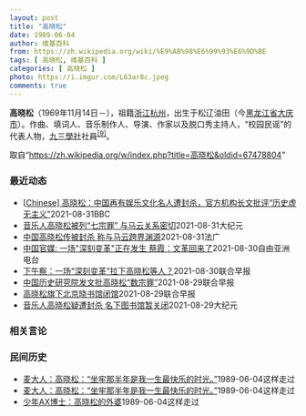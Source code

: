 ```yaml
---
layout: post
title: "高晓松"
date: 1989-06-04
author: 维基百科
from: https://zh.wikipedia.org/wiki/%E9%AB%98%E6%99%93%E6%9D%BE
tags: [ 高晓松, 维基百科 ]
categories: [ 高晓松 ]
photo: https://i.imgur.com/L63ar8c.jpeg
comments: true
---
```

<div class="mw-parser-output">

<p><b>高晓松</b>（1969年11月14日<span class="useeditintro" title="Template:BLP editintro">－</span>），祖籍<a href="/wiki/%E6%B5%99%E6%B1%9F" class="mw-redirect" title="浙江">浙江</a><a href="/wiki/%E6%9D%AD%E5%B7%9E" class="mw-redirect" title="杭州">杭州</a>，出生于松辽油田（今<a href="/wiki/%E9%BB%91%E9%BE%99%E6%B1%9F%E7%9C%81" title="黑龙江省">黑龙江省</a><a href="/wiki/%E5%A4%A7%E5%BA%86%E5%B8%82" title="大庆市">大庆市</a>）。作曲、填词人、音乐制作人、导演、作家以及脱口秀主持人，“校园民谣”的代表人物，<a href="/wiki/%E4%B9%9D%E4%B8%89%E5%AD%B8%E7%A4%BE" class="mw-redirect" title="九三學社">九三學社</a>社員<sup id="cite_ref-九三学社_9-0" class="reference"><a href="#cite_note-九三学社-9">[9]</a></sup>。
</p>
</div><noscript><img src="//zh.wikipedia.org/wiki/Special:CentralAutoLogin/start?type=1x1" alt="" title="" width="1" height="1" style="border: none; position: absolute;"></noscript>
<div class="printfooter">取自“<a dir="ltr" href="https://zh.wikipedia.org/w/index.php?title=高晓松&amp;oldid=67478804">https://zh.wikipedia.org/w/index.php?title=高晓松&amp;oldid=67478804</a>”</div><div id="recent-news"><h3>最近动态</h3><ul><li><a href="https://nodebe4.github.io/waimei/2021-08-31/Chinese-%E9%AB%98%E6%99%93%E6%9D%BE-%E4%B8%AD%E5%9B%BD%E5%86%8D%E6%9C%89%E5%A8%B1%E4%B9%90%E6%96%87%E5%8C%96%E5%90%8D%E4%BA%BA%E9%81%AD%E5%B0%81%E6%9D%80-%E5%AE%98%E6%96%B9%E6%9C%BA%E6%9E%84%E9%95%BF%E6%96%87%E6%89%B9%E8%AF%84-%E5%8E%86%E5%8F%B2%E8%99%9A%E6%97%A0%E4%B8%BB%E4%B9%89" title="[Chinese] 高晓松：中国再有娱乐文化名人遭封杀，官方机构长文批评“历史虚无主义”—— 高晓松：中国再有娱乐文化名人遭封杀，官方机构长文批评“历史虚无主义” 3 小时前 图像来源，CNS ...">[Chinese] 高晓松：中国再有娱乐文化名人遭封杀，官方机构长文批评“历史虚无主义”</a><time>2021-08-31</time><a class="tag">BBC</a></li>
<li><a href="https://nodebe4.github.io/waimei/2021-08-31/%E9%9F%B3%E4%B9%90%E4%BA%BA%E9%AB%98%E6%99%93%E6%9D%BE%E8%A2%AB%E5%88%97-%E4%B8%83%E5%AE%97%E7%BD%AA-%E4%B8%8E%E9%A9%AC%E4%BA%91%E5%85%B3%E7%B3%BB%E5%AF%86%E5%88%87" title="音乐人高晓松被列“七宗罪” 与马云关系密切—— 【大纪元2021年08月31日讯】（大纪元记者方晓报导）中共出重拳围剿大陆娱乐圈。除赵薇被全面封杀之外，大陆知名导演、音乐制作人高晓松亦遭封杀，他...">音乐人高晓松被列“七宗罪” 与马云关系密切</a><time>2021-08-31</time><a class="tag">大纪元</a></li>
<li><a href="https://nodebe4.github.io/waimei/2021-08-31/%E4%B8%AD%E5%9B%BD%E9%AB%98%E6%99%93%E6%9D%BE%E4%BC%A0%E8%A2%AB%E5%B0%81%E6%9D%80-%E7%A7%B0%E4%B8%8E%E9%A9%AC%E4%BA%91%E8%B7%A8%E7%95%8C%E6%B8%8A%E6%BA%90" title="中国高晓松传被封杀 称与马云跨界渊源—— 31/08/2021 - 11:20 中国跨界名人高晓松近日遭各大平台封杀，作品被下架。据中央社今天引述新闻报道称，高晓松是知名导演、音乐制作人。据搜狐...">中国高晓松传被封杀 称与马云跨界渊源</a><time>2021-08-31</time><a class="tag">法广</a></li>
<li><a href="https://nodebe4.github.io/waimei/2021-08-30/%E4%B8%AD%E5%9B%BD%E5%AE%98%E5%AA%92-%E4%B8%80%E5%9C%BA-%E6%B7%B1%E5%88%BB%E5%8F%98%E9%9D%A9-%E6%AD%A3%E5%9C%A8%E5%8F%91%E7%94%9F-%E8%94%A1%E9%9C%9E-%E6%96%87%E9%9D%A9%E5%9B%9E%E6%9D%A5%E4%BA%86" title="中国官媒: 一场”深刻变革”正在发生 蔡霞：文革回来了—— 最近一段时间，中国政府马不停蹄地整治高科技企业和娱乐圈，马云、蚂蚁、阿里、滴滴日子都不好过，接下来是赵薇、高晓松、郑爽被封杀和“饭圈”...">中国官媒: 一场"深刻变革"正在发生   蔡霞：文革回来了</a><time>2021-08-30</time><a class="tag">自由亚洲电台</a></li>
<li><a href="https://nodebe4.github.io/waimei/2021-08-30/%E4%B8%8B%E5%8D%88%E5%AF%9F-%E4%B8%80%E5%9C%BA-%E6%B7%B1%E5%88%BB%E5%8F%98%E9%9D%A9-%E6%8B%89%E4%B8%8B%E9%AB%98%E6%99%93%E6%9D%BE%E7%AD%89%E4%BA%BA" title="下午察：一场“深刻变革”拉下高晓松等人？—— 中国跨界“大V”高晓松。（互联网） 中国网民最近都在问：高晓松、赵薇怎么了？ “小燕子”赵薇上周突遭中国全网封杀，行踪扑朔迷离，跨界“大V”高晓松的...">下午察：一场“深刻变革”拉下高晓松等人？</a><time>2021-08-30</time><a class="tag">联合早报</a></li>
<li><a href="https://nodebe4.github.io/waimei/2021-08-29/%E4%B8%AD%E5%9B%BD%E5%8E%86%E5%8F%B2%E7%A0%94%E7%A9%B6%E9%99%A2%E5%8F%91%E6%96%87%E6%89%B9%E9%AB%98%E6%99%93%E6%9D%BE-%E6%95%B0%E5%AE%97%E7%BD%AA" title="中国历史研究院发文批高晓松“数宗罪”—— 高晓松多次在《晓松奇谈》节目中就历史课题发表言论。（互联网） 隶属于中国社会科学院的中国历史研究院前天（28日）发长文，点名中国知名音乐制作人、大V高晓...">中国历史研究院发文批高晓松“数宗罪”</a><time>2021-08-29</time><a class="tag">联合早报</a></li>
<li><a href="https://nodebe4.github.io/waimei/2021-08-29/%E9%AB%98%E6%99%93%E6%9D%BE%E6%97%97%E4%B8%8B%E5%8C%97%E4%BA%AC%E6%99%93%E4%B9%A6%E9%A6%86%E9%97%AD%E9%A6%86" title="高晓松旗下北京晓书馆闭馆—— 由中国知名音乐人、导演、作家高晓松发起并担任馆长的公益图书馆晓书馆，据报目前暂时闭馆。 晓书馆官方微信号昨天发布公告称，因馆内设备故障，北京晓书馆于8月28日起暂时...">高晓松旗下北京晓书馆闭馆</a><time>2021-08-29</time><a class="tag">联合早报</a></li>
<li><a href="https://nodebe4.github.io/waimei/2021-08-29/%E9%9F%B3%E4%B9%90%E4%BA%BA%E9%AB%98%E6%99%93%E6%9D%BE%E7%96%91%E9%81%AD%E5%B0%81%E6%9D%80-%E5%90%8D%E4%B8%8B%E5%9B%BE%E4%B9%A6%E9%A6%86%E6%9A%82%E5%85%B3%E9%97%AD" title="音乐人高晓松疑遭封杀 名下图书馆暂关闭—— 【大纪元2021年08月29日讯】近日，大陆知名导演、音乐制作人高晓松被传出作品遭全网下架的消息，疑似因他此前曾发表“不当”言论。8月28日，由高晓松...">音乐人高晓松疑遭封杀 名下图书馆暂关闭</a><time>2021-08-29</time><a class="tag">大纪元</a></li>
</ul></div><div id="open-opinion"><h3>相关言论</h3><ul></ul></div><div id="mjls-record"><h3>民间历史</h3><ul><li><a href="https://nodebe4.github.io/mjlsh/1989-06-04/%E9%BA%A6%E5%A4%A7%E4%BA%BA-%E9%AB%98%E6%99%93%E6%9D%BE-%E5%9D%90%E7%89%A2%E9%82%A3%E5%8D%8A%E5%B9%B4%E6%98%AF%E6%88%91%E4%B8%80%E7%94%9F%E6%9C%80%E5%BF%AB%E4%B9%90%E7%9A%84%E6%97%B6%E5%85%89/" title="麦大人">麦大人：高晓松：“坐牢那半年是我一生最快乐的时光。”</a><time>1989-06-04</time><a class="tag">这样走过</a></li>
<li><a href="https://nodebe4.github.io/mjlsh/1989-06-04/%E5%B7%AB%E9%B8%BF-%E4%B8%8D%E6%9C%9F%E8%80%8C%E9%81%87-%E5%AF%B9%E4%B9%A6%E7%9A%84%E8%AE%B0%E5%BF%86%E4%B8%8E%E8%AE%B0%E5%BF%86%E4%B8%AD%E7%9A%84%E8%AF%BB%E4%B9%A6/" title="麦大人">麦大人：高晓松：“坐牢那半年是我一生最快乐的时光。”</a><time>1989-06-04</time><a class="tag">这样走过</a></li>
<li><a href="https://nodebe4.github.io/mjlsh/1989-06-04/%E5%B0%91%E5%B9%B4AX%E5%8D%9A%E5%A3%AB-%E9%AB%98%E6%99%93%E6%9D%BE%E7%9A%84%E5%A4%96%E5%A9%86/" title="少年AX博士">少年AX博士：高晓松的外婆</a><time>1989-06-04</time><a class="tag">这样走过</a></li>
</ul></div>